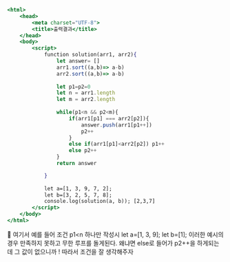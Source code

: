 ```jsx
<html>
    <head>
        <meta charset="UTF-8">
        <title>출력결과</title>
    </head>
    <body>
        <script>
            function solution(arr1, arr2){
                let answer= []
                arr1.sort((a,b)=> a-b)
                arr2.sort((a,b)=> a-b)
         
                let p1=p2=0
                let n = arr1.length
                let m = arr2.length
           
                while(p1<n && p2<m){
                    if(arr1[p1] === arr2[p2]){
                        answer.push(arr1[p1++])
                        p2++
                    }
                    else if(arr1[p1]<arr2[p2]) p1++
                    else p2++
                }
                return answer

            }
            
            let a=[1, 3, 9, 7, 2];
            let b=[3, 2, 5, 7, 8];
            console.log(solution(a, b)); [2,3,7]
        </script>
    </body>
</html>
```

📝 여기서 예를 들어 조건 p1<n 하나만 작성시 
let a=[1, 3, 9]; 
let b=[1];
이러한 예시의 경우 만족하지 못하고 무한 루프를 돌게된다. 왜냐면 else로 들어가 p2++을 하게되는데
그 값이 없으니까 ! 따라서 조건을 잘 생각해주자
